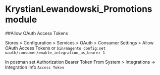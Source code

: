 # KrystianLewandowski_Promotions module


##Allow OAuth Access Tokens

Stores > Configuration > Services > OAuth > Consumer Settings > Allow OAuth Access Tokens or 
`bin/magento config:set oauth/consumer/enable_integration_as_bearer 1`

In postman set Authorization Bearer Token From  System > Integrations -> Integration Info `Access Token`